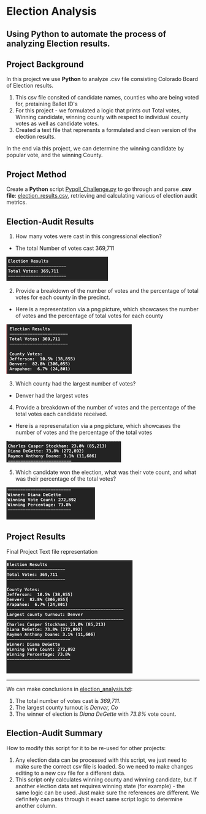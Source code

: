 # Election Analysis
Using **Python** to automate the process of analyzing Election results. 
---
## Project Background
In this project we use **Python** to analyze .csv file consisting Colorado Board of Election results. 

1. This csv file consited of candidate names, counties who are being voted for, pretaining Ballot ID's
2. For this project - we formulated a logic that prints out Total votes, Winning candidate, winning county with respect to individual county votes as well as candidate votes.
3. Created a text file that reprensnts a formulated and clean version of the election results.

In the end via this project, we can determine the winning candidate by popular vote, and the winning County.


## Project Method
Create a **Python** script [Pypoll_Challenge.py](Project/PyPoll.py) to go through and parse .**csv file**: [election_results.csv](/Project/election_result.csv), retrieving  and calculating various of election audit metrics.

## Election-Audit Results

1. How many votes were cast in this congressional election?
  - The total Number of votes cast 369,711
  
 ![](total_votes.png)
 
2. Provide a breakdown of the number of votes and the percentage of total votes for each county in the precinct.
  - Here is a representation via a png picture, which showcases the number of votes and the percentage of total votes for each county
  
  
 ![](County_votes.png)
 
 
3. Which county had the largest number of votes?
  - Denver had the largest votes
  
4. Provide a breakdown of the number of votes and the percentage of the total votes each candidate received.
  - Here is a represenatation via a png picture, which showcases the number of votes and the percentage of the total votes
 
 
 ![](Candidate_votes.png)
 
 
5. Which candidate won the election, what was their vote count, and what was their percentage of the total votes?
  
  ![](Wnner.png)

## Project Results
Final Project Text file representation

![](Final.png)

---
We can make conclusions  in [election_analysis.txt](/Project/election_analysis.txt): 
1. The total number of votes cast is *369,711*.
2. The largest county turnout is *Denver, Co* 
3. The winner of election is *Diana DeGette* with *73.8%* vote count.


## Election-Audit Summary

How to modify this script for it to be re-used for other projects:

1. Any election data can be processed with this script, we just need to make sure the correct csv file is loaded. So we need to make changes editing to a new csv file for a different data.
2. This script only calculates winning county and winning candidate, but if another election data set requires winning state (for example) - the same logic can be used. Just make sure the references are different. We definitely can pass through it exact same script logic to determine another column.
